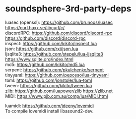 # soundsphere-3rd-party-deps

luasec (openssl): https://github.com/brunoos/luasec https://curl.haxx.se/libcurl/c/  
discordRPC: https://github.com/discord/discord-rpc https://github.com/discord/discord-rpc  
inspect: https://github.com/kikito/inspect.lua  
json: https://github.com/rxi/json.lua  
ljsqlite3: https://github.com/stepelu/lua-ljsqlite3 https://www.sqlite.org/index.html  
md5: https://github.com/kikito/md5.lua  
serpent: https://github.com/pkulchenko/serpent  
tinyyaml: https://github.com/peposso/lua-tinyyaml  
toml: https://github.com/jonstoler/lua-toml  
tween: https://github.com/kikito/tween.lua  
zlib: https://github.com/luapower/zlib https://zlib.net   
MIDI: https://www.pjb.com.au/comp/lua/MIDI.html 

luamidi: https://github.com/jdeeny/lovemidi  
To compile lovemidi install libasound2-dev.  

